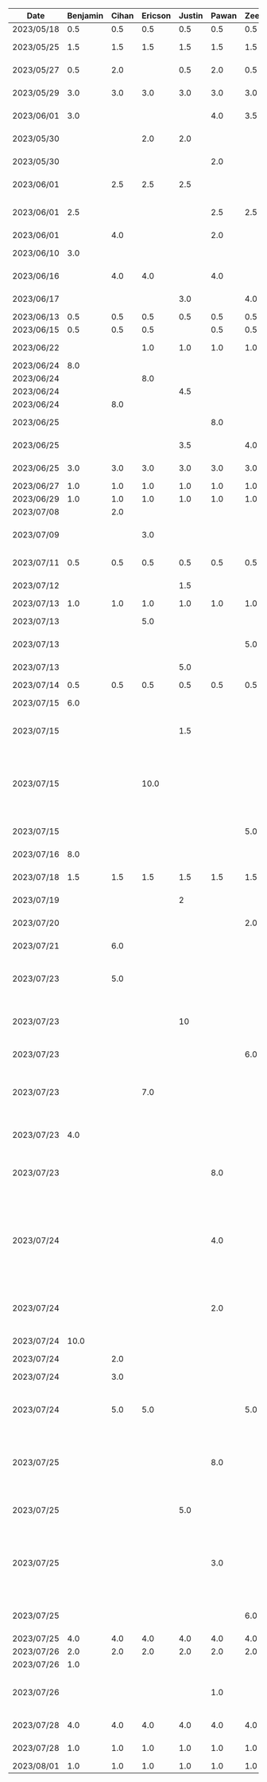 |   Date   | Benjamin | Cihan | Ericson | Justin | Pawan | Zeen | Task |
|----------|----------|-------|---------|--------|-------|------|------|
|2023/05/18|    0.5   |  0.5  |   0.5   |   0.5  |  0.5  |  0.5 | Idea Brainstorming |
|2023/05/25|    1.5   |  1.5  |   1.5   |   1.5  |  1.5  |  1.5 | Feature-set Brainstorming |
|2023/05/27|    0.5   |  2.0  |         |   0.5  |  2.0  |  0.5 | D1: Proposal Slideshow/Notes |
|2023/05/29|    3.0   |  3.0  |   3.0   |   3.0  |  3.0  |  3.0 | D1: Proposal A1 Brainstorming |
|2023/06/01|    3.0   |       |         |        |  4.0  |  3.5 | D1: Project Proposal Deliverable |
|2023/05/30|          |       |   2.0   |   2.0  |       |      | Write Functional Properties Proposal|
|2023/05/30|          |       |         |        |  2.0  |      | Write Non-Functional Properties Proposal|
|2023/06/01|          |  2.5  |   2.5   |   2.5  |       |      | Drawing Sequence Diagrams (Bot)|
|2023/06/01|    2.5   |       |         |        |  2.5  |  2.5 | Drawing Sequence Diagrams (Itinerary & Budget)|
|2023/06/01|          |  4.0  |         |        |  2.0  |      | Figma Mockups |
|2023/06/10|    3.0   |       |         |        |       |      | Android Studio Learning |
|2023/06/16|          |  4.0  |   4.0   |        |  4.0  |      | Android Studio Learning |
|2023/06/17|          |       |         |   3.0  |       |  4.0 | Android Studio Learning |
|2023/06/13|    0.5   |  0.5  |   0.5   |   0.5  |  0.5  |  0.5 | D2: Meeting |
|2023/06/15|    0.5   |  0.5  |   0.5   |        |  0.5  |  0.5 | D2: Deliverable |
|2023/06/22|          |       |   1.0   |   1.0  |  1.0  |  1.0 | Prototype Demo Discussion |
|2023/06/24|    8.0   |       |         |        |       |      | Initial DB Setup |
|2023/06/24|          |       |   8.0   |        |       |      | Google Maps |
|2023/06/24|          |       |         |   4.5  |       |      | Trip/date views |
|2023/06/24|          |  8.0  |         |        |       |      | AI chat fragment |
|2023/06/25|          |       |         |        |  8.0  |      | Login Screen & Registration Screen |
|2023/06/25|          |       |         |   3.5  |       |  4.0 | Itinerary view, trip creation view |
|2023/06/25|    3.0   |  3.0  |   3.0   |   3.0  |  3.0  |  3.0 | Group merge and conflict fix and debug |
|2023/06/27|    1.0   |  1.0  |   1.0   |   1.0  |  1.0  |  1.0 | D3: Meeting |
|2023/06/29|    1.0   |  1.0  |   1.0   |   1.0  |  1.0  |  1.0 | D3: Deliverable |
|2023/07/08|          |  2.0  |         |        |       |      | Learning OpenAI API |
|2023/07/09|          |       |   3.0   |        |       |      | Learning about Google API functionality |
|2023/07/11|    0.5   |  0.5  |   0.5   |   0.5  |  0.5  |  0.5 | D4: Deliverable Meeting|
|2023/07/12|          |       |         |   1.5  |       |      | Created Budget classes |
|2023/07/13|    1.0   |  1.0  |   1.0   |   1.0  |  1.0  |  1.0 | D4: Work|
|2023/07/13|          |       |   5.0   |        |       |      | Initial work with Google API |
|2023/07/13|          |       |         |        |       |  5.0 | Drag and Drop in Itinerary |
|2023/07/13|          |       |         |   5.0  |       |      | Implementing budget creation fragment |
|2023/07/14|    0.5   |  0.5  |   0.5   |   0.5  |  0.5  |  0.5 | Features Update |
|2023/07/15|    6.0   |       |         |        |       |      | Synchronization + Log-in |
|2023/07/15|          |       |         |   1.5  |       |      | Adding sliders and chart to budget creation fragment |
|2023/07/15|          |       |   10.0  |        |       |      | Server logic for connecting activities on map, query activities & return details/picture, nearby activities of user location |
|2023/07/15|          |       |         |        |       |  5.0 | Swipe to Delete in Itinerary |
|2023/07/16|    8.0   |       |         |        |       |      | Permissions and sharing |
|2023/07/18|    1.5   |  1.5  |   1.5   |   1.5  |  1.5  |  1.5 | D5: Deliverable Meeting & Work |
|2023/07/19|          |       |         |   2    |       |      | Budget summary view |
|2023/07/20|          |       |         |        |       |  2.0 | Add start/end time to activities |
|2023/07/21|          |  6.0  |         |        |       |      | OpenAI implementation |
|2023/07/23|          |  5.0  |         |        |       |      | Chatbot functionality completed and google API connections created |
|2023/07/23|          |       |         |   10   |       |      | Completed create/update/view fragments for expense & budget |
|2023/07/23|          |       |         |        |       |  6.0 | Itinerary recyclerView redesign |
|2023/07/23|          |       |    7.0  |        |       |      | Open Google Maps app, getting distance/time between locations API, and bug fixes|
|2023/07/23|    4.0   |       |         |        |       |      | Database migration, account creation, login merge|
|2023/07/23|          |       |         |        |  8.0  |      | Developed adding photos & note-taking features for the map view itinerary |
|2023/07/24|          |       |         |        |  4.0 |       | Created updates & Refactoring to Events/AI Chat fragment, Itinerary/Map Fragments, RecyclerView & Message, Button_item/Row_item|
|2023/07/24|          |       |         |        |  2.0  |      | Updates to other fragments (Budget, FirstFragment, ItineraryFragment)|
|2023/07/24|    10.0  |       |         |        |       |      | New synchronization code|
|2023/07/24|          |  2.0  |         |        |       |      | Gradient buttons 
|2023/07/24|          |  3.0  |         |        |       |      | AI chat screen improvements
|2023/07/24|          |  5.0  |   5.0   |        |       |  5.0 | Refactoring GoogleAPI to another class and connecting API to frontend |
|2023/07/25|          |       |         |        |  8.0 |       | Developed commute mode of transportation selection features to the itinerary (driving, transit, walking) |
|2023/07/25|          |       |         |  5.0   |      |       | UI/UX updates to Budget and Expense fragments, navigation |
|2023/07/25|          |       |         |        |  3.0 |       | Created major updates to RecyclerView & button_item.xml to reflect transit commute option changes |
|2023/07/25|          |       |         |        |       |  6.0 | Integrated daily itinerary with Google APIs |
|2023/07/25|    4.0   |  4.0  |   4.0   |  4.0   |  4.0  |  4.0 | Bug fixing and testing |
|2023/07/26|    2.0   |  2.0  |   2.0   |  2.0   |  2.0  |  2.0 | D6: Video Recording |
|2023/07/26|    1.0   |       |         |        |       |      | Video editing |
|2023/07/26|          |       |         |        |  1.0  |      | Merging & Refactoring all changes into main branch |
|2023/07/28|    4.0   |  4.0  |   4.0   |  4.0   |  4.0  |  4.0 | D6: Project Arch & Design |
|2023/07/28|    1.0   |  1.0  |   1.0   |  1.0   |  1.0  |  1.0 | D7: Final Status Report Meeting|
|2023/08/01|    1.0   |  1.0  |   1.0   |  1.0   |  1.0  |  1.0 | D7: writeup

